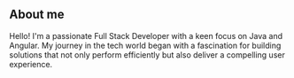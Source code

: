 ## About me
Hello! I'm a passionate Full Stack Developer with a keen focus on Java and Angular. My journey in the tech world began with a fascination for building solutions that not only perform efficiently but also deliver a compelling user experience.
